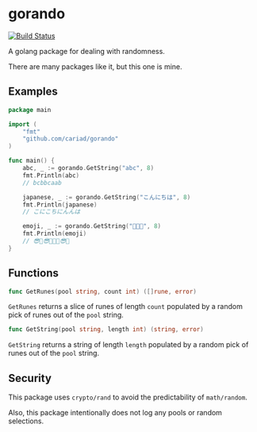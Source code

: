 # gorando

[![Build Status](https://travis-ci.org/cariad/gorando.svg?branch=master)](https://travis-ci.org/cariad/gorando)

A golang package for dealing with randomness.

There are many packages like it, but this one is mine.

## Examples

```go
package main

import (
    "fmt"
    "github.com/cariad/gorando"
)

func main() {
    abc, _ := gorando.GetString("abc", 8)
    fmt.Println(abc)
    // bcbbcaab

    japanese, _ := gorando.GetString("こんにちは", 8)
    fmt.Println(japanese)
    // こにこちにんんは

    emoji, _ := gorando.GetString("🌈😎🐄", 8)
    fmt.Println(emoji)
    // 😎🐄😎🐄🐄🐄😎🌈
}
```

## Functions

```go
func GetRunes(pool string, count int) ([]rune, error)
```

`GetRunes` returns a slice of runes of length `count` populated by a random pick of runes out of the `pool` string.

```go
func GetString(pool string, length int) (string, error)
```

`GetString` returns a string of length `length`  populated by a random pick of runes out of the `pool` string.

## Security

This package uses `crypto/rand` to avoid the predictability of `math/random`.

Also, this package intentionally does not log any pools or random selections.
